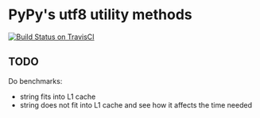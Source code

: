 PyPy's utf8 utility methods
===========================

[![Build Status on TravisCI](https://travis-ci.org/pypy/fast-utf8-methods.svg?branch=master)](https://travis-ci.org/pypy/fast-utf8-methods)

TODO
----

Do benchmarks:

- string fits into L1 cache
- string does not fit into L1 cache and see how it affects the time needed
